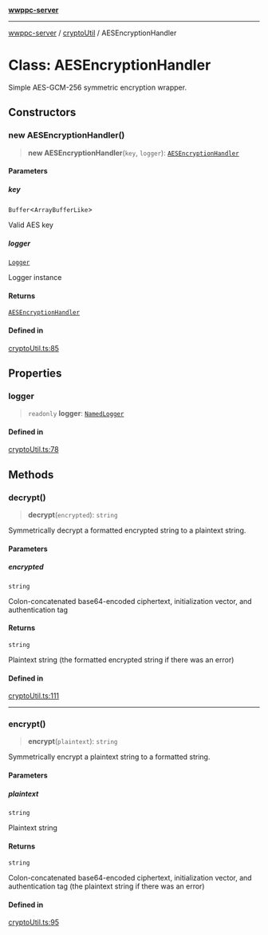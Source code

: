 [**wwppc-server**](../../README.md)

***

[wwppc-server](../../modules.md) / [cryptoUtil](../README.md) / AESEncryptionHandler

# Class: AESEncryptionHandler

Simple AES-GCM-256 symmetric encryption wrapper.

## Constructors

### new AESEncryptionHandler()

> **new AESEncryptionHandler**(`key`, `logger`): [`AESEncryptionHandler`](AESEncryptionHandler.md)

#### Parameters

##### key

`Buffer`\<`ArrayBufferLike`\>

Valid AES key

##### logger

[`Logger`](../../log/classes/Logger.md)

Logger instance

#### Returns

[`AESEncryptionHandler`](AESEncryptionHandler.md)

#### Defined in

[cryptoUtil.ts:85](https://github.com/WWPPC/WWPPC-server/blob/ee3abdd1c71a13a423c7eb75f79ad6723d0eebfc/src/cryptoUtil.ts#L85)

## Properties

### logger

> `readonly` **logger**: [`NamedLogger`](../../log/classes/NamedLogger.md)

#### Defined in

[cryptoUtil.ts:78](https://github.com/WWPPC/WWPPC-server/blob/ee3abdd1c71a13a423c7eb75f79ad6723d0eebfc/src/cryptoUtil.ts#L78)

## Methods

### decrypt()

> **decrypt**(`encrypted`): `string`

Symmetrically decrypt a formatted encrypted string to a plaintext string.

#### Parameters

##### encrypted

`string`

Colon-concatenated base64-encoded ciphertext, initialization vector, and authentication tag

#### Returns

`string`

Plaintext string (the formatted encrypted string if there was an error)

#### Defined in

[cryptoUtil.ts:111](https://github.com/WWPPC/WWPPC-server/blob/ee3abdd1c71a13a423c7eb75f79ad6723d0eebfc/src/cryptoUtil.ts#L111)

***

### encrypt()

> **encrypt**(`plaintext`): `string`

Symmetrically encrypt a plaintext string to a formatted string.

#### Parameters

##### plaintext

`string`

Plaintext string

#### Returns

`string`

Colon-concatenated base64-encoded ciphertext, initialization vector, and authentication tag (the plaintext string if there was an error)

#### Defined in

[cryptoUtil.ts:95](https://github.com/WWPPC/WWPPC-server/blob/ee3abdd1c71a13a423c7eb75f79ad6723d0eebfc/src/cryptoUtil.ts#L95)
